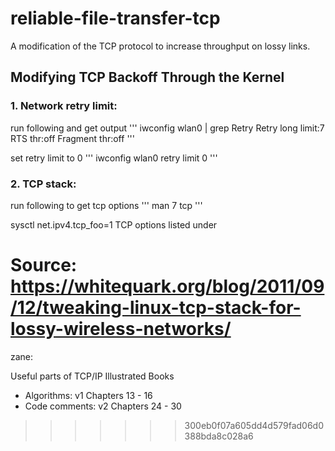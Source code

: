 # reliable-file-transfer-tcp
A modification of the TCP protocol to increase throughput on lossy links.

## Modifying TCP Backoff Through the Kernel
### 1. Network retry limit: 
run following and get output
'''
iwconfig wlan0 | grep Retry
    Retry  long limit:7   RTS thr:off   Fragment thr:off
'''

set retry limit to 0
'''
iwconfig wlan0 retry limit 0
'''

### 2. TCP stack:
run following to get tcp options
''' 
man 7 tcp 
'''

sysctl net.ipv4.tcp_foo=1 
TCP options listed under 

Source: https://whitequark.org/blog/2011/09/12/tweaking-linux-tcp-stack-for-lossy-wireless-networks/
=======
zane:

Useful parts of TCP/IP Illustrated Books
- Algorithms: v1 Chapters 13 - 16
- Code comments: v2 Chapters 24 - 30
>>>>>>> 300eb0f07a605dd4d579fad06d0388bda8c028a6
